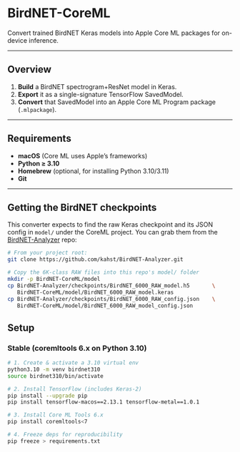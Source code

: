# BirdNET-CoreML

Convert trained BirdNET Keras models into Apple Core ML packages for on-device inference.

---

## Overview

1. **Build** a BirdNET spectrogram+ResNet model in Keras.  
2. **Export** it as a single-signature TensorFlow SavedModel.  
3. **Convert** that SavedModel into an Apple Core ML Program package (`.mlpackage`).

---

## Requirements

- **macOS** (Core ML uses Apple’s frameworks)  
- **Python ≥ 3.10**  
- **Homebrew** (optional, for installing Python 3.10/3.11)  
- **Git**  

---

## Getting the BirdNET checkpoints

This converter expects to find the raw Keras checkpoint and its JSON config
in `model/` under the CoreML project. You can grab them from the
[BirdNET-Analyzer](https://github.com/kahst/BirdNET-Analyzer) repo:

```bash
# From your project root:
git clone https://github.com/kahst/BirdNET-Analyzer.git

# Copy the 6K-class RAW files into this repo's model/ folder
mkdir -p BirdNET-CoreML/model
cp BirdNET-Analyzer/checkpoints/BirdNET_6000_RAW_model.h5       \
   BirdNET-CoreML/model/BirdNET_6000_RAW_model.keras
cp BirdNET-Analyzer/checkpoints/BirdNET_6000_RAW_config.json    \
   BirdNET-CoreML/model/BirdNET_6000_RAW_model_config.json
```

## Setup

### Stable (coremltools 6.x on Python 3.10)

```bash
# 1. Create & activate a 3.10 virtual env
python3.10 -m venv birdnet310
source birdnet310/bin/activate

# 2. Install TensorFlow (includes Keras-2)
pip install --upgrade pip
pip install tensorflow-macos==2.13.1 tensorflow-metal==1.0.1

# 3. Install Core ML Tools 6.x
pip install coremltools<7

# 4. Freeze deps for reproducibility
pip freeze > requirements.txt